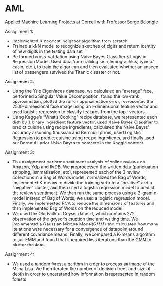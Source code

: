# AML
Applied Machine Learning Projects at Cornell with Professor Serge Bolongie

Assignment 1:

* Implemented K-neartest-neighbor algorithm from scratch
* Trained a kNN model to recognize sketches of digits and return identity of new digits in the testing data set
* Performed cross-validation using Naive Bayes Classifier & Logistic Regression Model. Used data from training set (demographics, type of cabin, etc.), to train the algorithm and then evaluated whether an unseen list of passengers survived the Titanic disaster or not.

Assignment 2:

* Using the Yale Eigenfaces database, we calculated an “average” face, performed a Singular Value Decomposition, found the low-rank approximation, plotted the rank-r approximation error, represented the 2500-dimensional face image using an r-dimensional feature vector and used logistic regression to classify features from the top r vectors.
* Using Kaggle’s “What’s Cooking” recipe database, we represented each dish by a binary ingredient feature vector, used Naive Bayes Classifier to predict cuisine using recipe ingredients, calculated the Naive Bayes’ accuracy assuming Gaussian and Bernoulli priors, used Logistic Regression to predict cuisine using recipe ingredients, and finally used our Bernoulli-prior Naive Bayes to compete in the Kaggle contest.

Assignment 3:

* This assignment performs sentiment analysis of online reviews on Amazon, Yelp and IMDB. We preprocessed the written data (punctuation stripping, lemmatization, etc), represented each of the 3 review collections in a Bag of Words model, normalized the Bag of Words, implemented K-means to divide the training set into a “positive” and a “negative” cluster, and then used a logistic regression model to predict the review’s sentiment. We then ran the same process using a 2-gram n-model instead of Bag of Words; we used a logistic regression model. Finally, we implemented PCA to reduce the dimensions of features and then implemented Bag of Words on the reduced model.
* We used the Old Faithful Geyser dataset, which contains 272 observation of the geyser’s eruption time and waiting time. We implemented a Gaussian Mixture Model(GMM) and calculated how many iterations were necessary for a convergence of datapoint around different covariance means. Finally, we compared a K-means algorithm to our EMM and found that it required less iterations than the GMM to cluster the data.

Assignment 4:

* We used a random forest algorithm in order to process an image of the Mona Lisa. We then iterated the number of decision trees and size of depth in order to understand how information is represented in random forests
